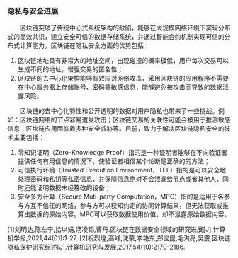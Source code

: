 ### 隐私与安全进展
&emsp;&emsp;区块链突破了传统中心式系统架构的缺陷，能够在大规模网络环境下实现分布式的高效共识，建立安全可信的数据存储系统，并通过智能合约机制实现可信的分布式计算能力。区块链在隐私安全方面的优势包括：

1. 区块链地址具有非常大的地址空间，出现碰撞的概率极低，用户每次交易可以生成不同的地址，增强交易的匿名性；
2. 区块链的去中心化架构能够有效应对网络攻击，采用区块链的应用程序不需要在中心服务器上存储账号、密码等敏感信息，能够避免被攻击而导致的数据泄露风险。

&emsp;&emsp;区块链的去中心化特性和公开透明的数据对用户隐私也带来了一些挑战。例如：区块链网络的节点容易遭受攻击；区块链交易的关联性可能会被用于推测敏感信息；区块链应用面临着多种安全威胁等。目前，致力于解决区块链隐私安全的技术主要包括：
1. 零知识证明（Zero-Knowledge Proof）指的是一种证明者能够在不向验证者提供任何有用信息的情况下，使验证者相信某个论断是正确的的方法；
2. 可信执行环境（Trusted Execution Environment，TEE）指的是可以安全地处理密码和私钥等私密信息，并保障信息绝对不会泄漏给节点或者其他人，同时还能证明数据未经篡改的设备；
3. 安全多方计算（Secure Muti-party Computation，MPC）指的是适用于各参与方互不信任的网络，参与方可以获知约定的协同计算结果，但无法获取或推算出数据的原始内容。MPC可以获取数据使用价值，却不泄露原始数据内容。

[1]刘明达,陈左宁,拾以娟,汤凌韬,曹丹.区块链在数据安全领域的研究进展[J].计算机学报,2021,44(01):1-27.
[2]祝烈煌,高峰,沈蒙,李艳东,郑宝昆,毛洪亮,吴震.区块链隐私保护研究综述[J].计算机研究与发展,2017,54(10):2170-2186.